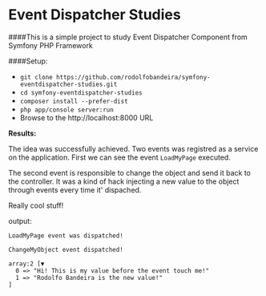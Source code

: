 Event Dispatcher Studies
==============

####This is a simple project to study Event Dispatcher Component from Symfony PHP Framework

####Setup:
- `git clone https://github.com/rodolfobandeira/symfony-eventdispatcher-studies.git`
- `cd symfony-eventdispatcher-studies`
- `composer install --prefer-dist`
- `php app/console server:run`
- Browse to the http://localhost:8000 URL


**Results:**

The idea was successfully achieved. Two events was registred as a service on the application. 
First we can see the event `LoadMyPage` executed.

The second event is responsible to change the object and send it back to the controller. It was a 
kind of hack injecting a new value to the object through events every time it' dispached. 

Really cool stuff!


output:

```
LoadMyPage event was dispatched!

ChangeMyObject event dispatched!

array:2 [▼
  0 => "Hi! This is my value before the event touch me!"
  1 => "Rodolfo Bandeira is the new value!"
]
```
